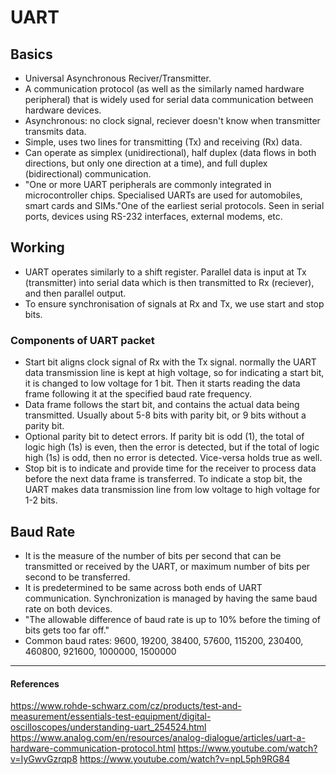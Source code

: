 # UART
## Basics
- Universal Asynchronous Reciver/Transmitter. 
- A communication protocol (as well as the similarly named hardware peripheral) that is widely used for serial data communication between hardware devices.
- Asynchronous: no clock signal, reciever doesn't know when transmitter transmits data.
- Simple, uses two lines for transmitting (Tx) and receiving (Rx) data.
- Can operate as simplex (unidirectional), half duplex (data flows in both directions, but only one direction at a time), and full duplex (bidirectional) communication.
- "One or more UART peripherals are commonly integrated in microcontroller chips. Specialised UARTs are used for automobiles, smart cards and SIMs."One of the earliest serial protocols. Seen in serial ports, devices using RS-232 interfaces, external modems, etc.

## Working
- UART operates similarly to a shift register. Parallel data is input at Tx (transmitter) into serial data which is then transmitted to Rx (reciever), and then parallel output.
- To ensure synchronisation of signals at Rx and Tx, we use start and stop bits.

### Components of UART packet
- Start bit aligns clock signal of Rx with the Tx signal. normally the UART data transmission line is kept at high voltage, so for indicating a start bit, it is changed to low voltage for 1 bit. Then it starts reading the data frame following it at the specified baud rate frequency.
- Data frame follows the start bit, and contains the actual data being transmitted. Usually about 5-8 bits with parity bit, or 9 bits without a parity bit.
- Optional parity bit to detect errors. If parity bit is odd (1), the total of logic high (1s) is even, then the error is detected, but if the total of logic high (1s) is odd, then no error is detected. Vice-versa holds true as well.
- Stop bit is to indicate and provide time for the receiver to process data before the next data frame is transferred. To indicate a stop bit, the UART makes data transmission line from low voltage to high voltage for 1-2 bits.

## Baud Rate
- It is the measure of the number of bits per second that can be transmitted or received by the UART, or maximum number of bits per second to be transferred.
- It is predetermined to be same across both ends of UART communication. Synchronization is managed by having the same baud rate on both devices.
- "The allowable difference of baud rate is up to 10% before the timing of bits gets too far off."
- Common baud rates: 9600, 19200, 38400, 57600, 115200, 230400, 460800, 921600, 1000000, 1500000

---

#### References
https://www.rohde-schwarz.com/cz/products/test-and-measurement/essentials-test-equipment/digital-oscilloscopes/understanding-uart_254524.html
https://www.analog.com/en/resources/analog-dialogue/articles/uart-a-hardware-communication-protocol.html
https://www.youtube.com/watch?v=IyGwvGzrqp8
https://www.youtube.com/watch?v=npL5ph9RG84
